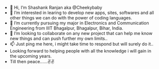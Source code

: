 - 👋 Hi, I’m Shashank Ranjan aka @Cheekybaby
- 👀 I’m interested in learing to develop new apps, sites, softwares and all other things we can do with the power of coding languages.
- 🌱 I’m currently pursuing my major in Electronics and Communication Engineering from IIIT Bhagalpur, Bhagalpur, Bihar, India.
- 💞️ I’m looking to collaborate on any new project that can help me know new things and can push further my own limits..
- 📫 Just ping me here, i might take time to respond but will surely do it..
- Looking forward to helping people with all the knowledge i will gain in the upcoming years.
- Till then peace......✌️✌️
<!---
Cheekybaby/Cheekybaby is a ✨ special ✨ repository because its `README.md` (this file) appears on your GitHub profile.
You can click the Preview link to take a look at your changes.
--->
